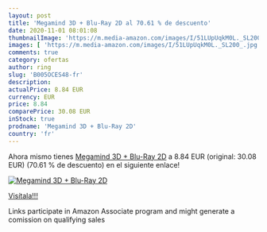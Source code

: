 ```yaml
---
layout: post
title: 'Megamind 3D + Blu-Ray 2D al 70.61 % de descuento'
date: 2020-11-01 08:01:08
thumbnailImage: 'https://m.media-amazon.com/images/I/51LUpUqkM0L._SL200_.jpg'
images: [ 'https://m.media-amazon.com/images/I/51LUpUqkM0L._SL200_.jpg' ]
comments: true
category: ofertas
author: ring
slug: 'B005OCES48-fr'
description:
actualPrice: 8.84 EUR
currency: EUR
price: 8.84
comparePrice: 30.08 EUR
inStock: true
prodname: 'Megamind 3D + Blu-Ray 2D'
country: 'fr'
---
```


Ahora mismo tienes [Megamind 3D + Blu-Ray 2D](https://www.amazon.fr/dp/B005OCES48/?tag=tolees0d-21) a 8.84 EUR (original: 30.08 EUR) (70.61 %  de descuento) en el siguiente enlace!

[![Megamind 3D + Blu-Ray 2D](https://m.media-amazon.com/images/I/51LUpUqkM0L._SL200_.jpg)](https://www.amazon.fr/dp/B005OCES48/?tag=tolees0d-21)

[Visítala!!!](https://www.amazon.fr/dp/B005OCES48/?tag=tolees0d-21)

Links participate in Amazon Associate program and might generate a comission on qualifying sales
